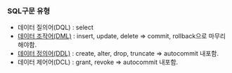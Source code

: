### SQL구문 유형
- 데이터 질의어(DQL) : select
- [데이터 조작어(DML)](<데이터 조작어(DML)>) : insert, update, delete
	=> commit, rollback으로 마무리 해야함.
- [데이터 정의어(DDL)](<데이터 정의어(DDL)>) : create, alter, drop, truncate
	=> autocommit 내포함.
- 데이터 제어어(DCL) : grant, revoke
    => autocommit 내포함.
